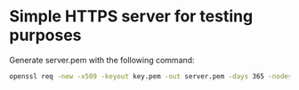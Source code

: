 # Simple HTTPS server for testing purposes

Generate server.pem with the following command:

```sh
openssl req -new -x509 -keyout key.pem -out server.pem -days 365 -nodes
```

